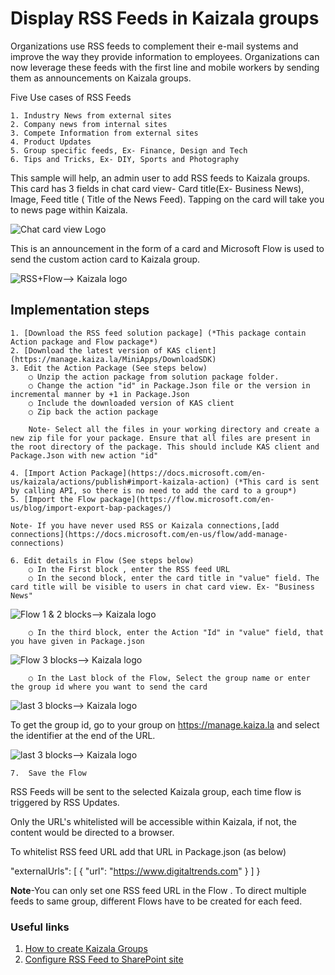 # Display RSS Feeds in Kaizala groups

Organizations use RSS feeds to complement their e-mail systems and improve the way they provide information to employees. Organizations can now leverage these feeds with the first line and mobile workers by sending them as announcements on Kaizala groups.

Five Use cases of RSS Feeds

	1. Industry News from external sites
	2. Company news from internal sites
	3. Compete Information from external sites
	4. Product Updates
	5. Group specific feeds, Ex- Finance, Design and Tech 
	6. Tips and Tricks, Ex- DIY, Sports and Photography

This sample will help, an admin user to add RSS feeds to Kaizala groups.  This card has 3 fields in chat card view- Card title(Ex- Business News), Image, Feed title ( Title of the News Feed). Tapping on the card will take you to news page within Kaizala. 

![Chat card view Logo](https://github.com/MicrosoftDocs/kaizala-docs/blob/master/Articles/Solutions/Images/RSS%20Feed%20Images/1.png)

This is an announcement in the form of a card and Microsoft Flow is used to send the custom action card to Kaizala group.

![RSS+Flow--> Kaizala logo](https://github.com/MicrosoftDocs/kaizala-docs/blob/master/Articles/Solutions/Images/RSS%20Feed%20Images/2.png)

## Implementation steps
	1. [Download the RSS feed solution package] (*This package contain Action package and Flow package*)
	2. [Download the latest version of KAS client](https://manage.kaiza.la/MiniApps/DownloadSDK)
	3. Edit the Action Package (See steps below)
		○ Unzip the action package from solution package folder.
		○ Change the action "id" in Package.Json file or the version in incremental manner by +1 in Package.Json
		○ Include the downloaded version of KAS client
		○ Zip back the action package
		
		Note- Select all the files in your working directory and create a new zip file for your package. Ensure that all files are present in the root directory of the package. This should include KAS client and Package.Json with new action "id"
	
	4. [Import Action Package](https://docs.microsoft.com/en-us/kaizala/actions/publish#import-kaizala-action) (*This card is sent by calling API, so there is no need to add the card to a group*)
	5. [Import the Flow package](https://flow.microsoft.com/en-us/blog/import-export-bap-packages/)

	Note- If you have never used RSS or Kaizala connections,[add connections](https://docs.microsoft.com/en-us/flow/add-manage-connections)
	
	6. Edit details in Flow (See steps below) 
		○ In the First block , enter the RSS feed URL
		○ In the second block, enter the card title in "value" field. The card title will be visible to users in chat card view. Ex- "Business News"
![Flow 1 & 2 blocks--> Kaizala logo](https://github.com/MicrosoftDocs/kaizala-docs/blob/master/Articles/Solutions/Images/RSS%20Feed%20Images/3.png)

		○ In the third block, enter the Action "Id" in "value" field, that you have given in Package.json

![Flow 3 blocks--> Kaizala logo](https://github.com/MicrosoftDocs/kaizala-docs/blob/master/Articles/Solutions/Images/RSS%20Feed%20Images/4.png)

		○ In the Last block of the Flow, Select the group name or enter the group id where you want to send the card

![last 3 blocks--> Kaizala logo](https://github.com/MicrosoftDocs/kaizala-docs/blob/master/Articles/Solutions/Images/RSS%20Feed%20Images/5.png)

To get the group id, go to your group on https://manage.kaiza.la and select the identifier at the end of the URL.

![last 3 blocks--> Kaizala logo](https://github.com/MicrosoftDocs/kaizala-docs/blob/master/Articles/Solutions/Images/RSS%20Feed%20Images/6.PNG)

	7.  Save the Flow

RSS Feeds will be sent to the selected Kaizala group, each time flow is triggered by RSS Updates. 

Only the URL's whitelisted will be accessible within Kaizala, if not, the content would be directed to a browser.

To whitelist RSS feed URL add that URL in Package.json (as below)

"externalUrls": [
    { "url": "https://www.digitaltrends.com" }
  ]	
} 

**Note**-You can only set one RSS feed URL in the Flow . To direct multiple feeds to same group, different Flows have to be created for each feed.

### Useful links

1. [How to create Kaizala Groups](https://docs.microsoft.com/en-us/office365/kaizala/groups)
2. [Configure RSS Feed to SharePoint site](https://support.office.com/en-us/article/create-or-subscribe-to-an-rss-feed-fb35047d-8dbd-412a-a5f3-f1712af14dcb)
